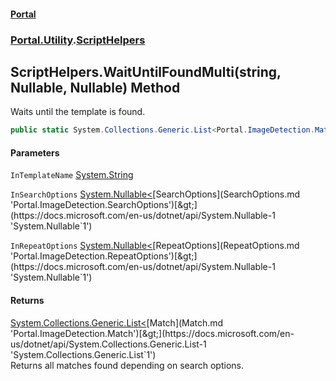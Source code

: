 #### [Portal](index.md 'index')
### [Portal.Utility](Portal.Utility.md 'Portal.Utility').[ScriptHelpers](ScriptHelpers.md 'Portal.Utility.ScriptHelpers')

## ScriptHelpers.WaitUntilFoundMulti(string, Nullable<SearchOptions>, Nullable<RepeatOptions>) Method

Waits until the template is found.

```csharp
public static System.Collections.Generic.List<Portal.ImageDetection.Match> WaitUntilFoundMulti(string InTemplateName, System.Nullable<Portal.ImageDetection.SearchOptions> InSearchOptions=null, System.Nullable<Portal.ImageDetection.RepeatOptions> InRepeatOptions=null);
```
#### Parameters

<a name='Portal.Utility.ScriptHelpers.WaitUntilFoundMulti(string,System.Nullable_Portal.ImageDetection.SearchOptions_,System.Nullable_Portal.ImageDetection.RepeatOptions_).InTemplateName'></a>

`InTemplateName` [System.String](https://docs.microsoft.com/en-us/dotnet/api/System.String 'System.String')

<a name='Portal.Utility.ScriptHelpers.WaitUntilFoundMulti(string,System.Nullable_Portal.ImageDetection.SearchOptions_,System.Nullable_Portal.ImageDetection.RepeatOptions_).InSearchOptions'></a>

`InSearchOptions` [System.Nullable&lt;](https://docs.microsoft.com/en-us/dotnet/api/System.Nullable-1 'System.Nullable`1')[SearchOptions](SearchOptions.md 'Portal.ImageDetection.SearchOptions')[&gt;](https://docs.microsoft.com/en-us/dotnet/api/System.Nullable-1 'System.Nullable`1')

<a name='Portal.Utility.ScriptHelpers.WaitUntilFoundMulti(string,System.Nullable_Portal.ImageDetection.SearchOptions_,System.Nullable_Portal.ImageDetection.RepeatOptions_).InRepeatOptions'></a>

`InRepeatOptions` [System.Nullable&lt;](https://docs.microsoft.com/en-us/dotnet/api/System.Nullable-1 'System.Nullable`1')[RepeatOptions](RepeatOptions.md 'Portal.ImageDetection.RepeatOptions')[&gt;](https://docs.microsoft.com/en-us/dotnet/api/System.Nullable-1 'System.Nullable`1')

#### Returns
[System.Collections.Generic.List&lt;](https://docs.microsoft.com/en-us/dotnet/api/System.Collections.Generic.List-1 'System.Collections.Generic.List`1')[Match](Match.md 'Portal.ImageDetection.Match')[&gt;](https://docs.microsoft.com/en-us/dotnet/api/System.Collections.Generic.List-1 'System.Collections.Generic.List`1')  
Returns all matches found depending on search options.